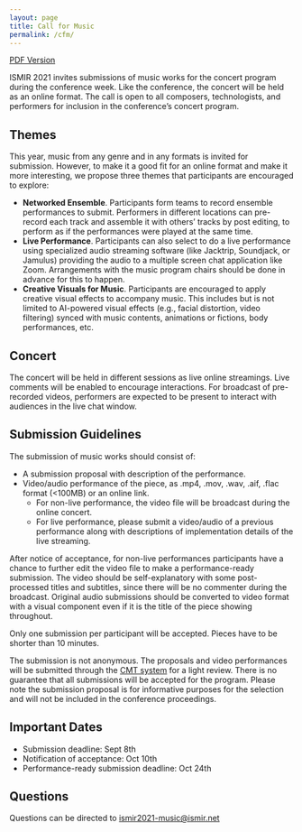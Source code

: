 ```yaml
---
layout: page
title: Call for Music
permalink: /cfm/
---
```


[PDF Version](/assets/pdf/cfm.pdf)

ISMIR 2021 invites submissions of music works for the concert program during the conference week. Like the conference, the concert will be held as an online format. The call is open to all composers, technologists, and performers for inclusion in the conference’s concert program. 

## Themes

This year, music from any genre and in any formats is invited for submission. However, to make it a good fit for an online format and make it more interesting, we propose three themes that participants are encouraged to explore:

* **Networked Ensemble**. Participants form teams to record ensemble performances to submit. Performers in different locations can pre-record each track and assemble it with others’ tracks by post editing, to perform as if the performances were played at the same time. 
* **Live Performance**. Participants can also select to do a live performance using specialized audio streaming software (like Jacktrip, Soundjack, or Jamulus) providing the audio to a multiple screen chat application like Zoom. Arrangements with the music program chairs should be done in advance for this to happen. 
* **Creative Visuals for Music**. Participants are encouraged to apply creative visual effects to accompany music. This includes but is not limited to AI-powered visual effects (e.g., facial distortion, video filtering) synced with music contents, animations or fictions, body performances, etc.

## Concert

The concert will be held in different sessions as live online streamings. Live comments will be enabled to encourage interactions. For broadcast of pre-recorded videos, performers are expected to be present to interact with audiences in the live chat window.

## Submission Guidelines

The submission of music works should consist of:
* A submission proposal with description of the performance.
* Video/audio performance of the piece, as .mp4, .mov, .wav, .aif, .flac format (<100MB) or an online link. 
    * For non-live performance, the video file will be broadcast during the online concert. 
    * For live performance, please submit a video/audio of a previous performance along with descriptions of implementation details of the live streaming.

After notice of acceptance, for non-live performances participants have a chance to further edit the video file to make a performance-ready submission. The video should be self-explanatory with some post-processed titles and subtitles, since there will be no commenter during the broadcast. Original audio submissions should be converted to video format with a visual component even if it is the title of the piece showing throughout.

Only one submission per participant will be accepted. Pieces have to be shorter than 10 minutes.

The submission is not anonymous. The proposals and video performances will be submitted through the [CMT system](https://cmt3.research.microsoft.com/ISMIR2021/Submission/Index) for a light review. There is no guarantee that all submissions will be accepted for the program. Please note the submission proposal is for informative purposes for the selection and will not be included in the conference proceedings. 

## Important Dates
* Submission deadline: Sept 8th
* Notification of acceptance: Oct 10th
* Performance-ready submission deadline: Oct 24th

## Questions
Questions can be directed to <ismir2021-music@ismir.net>